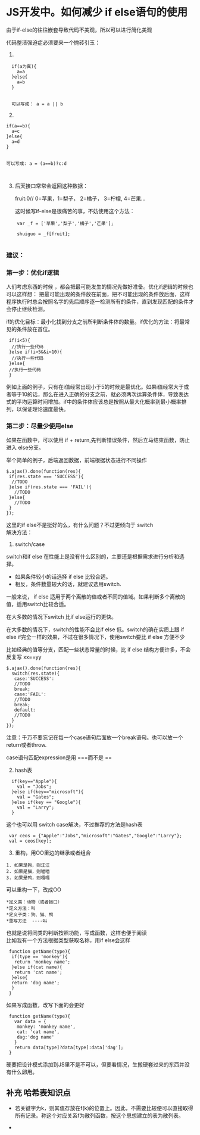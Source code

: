 # JS开发中。如何减少 if else语句的使用

  由于if-else的往往嵌套导致代码不美观，所以可以进行简化美观   

  代码整洁强迫症必须要来一个抛砖引玉：    

  1. 

```
  if(a为真){
    a=a
  }else{
    a=b
  }


  可以写成： a = a || b 

```
 
 2. 

 ```
 if(a==b){
   a=c
 }else{
   a=d
 }


 可以写成: a = (a==b)?c:d



 ```


 3. 后天接口常常会返回这种数据：     

    fruit:0// 0=苹果，1=梨子， 2=橘子， 3=柠檬, 4=芒果...    

    这时候写if-else是很痛苦的事，不妨使用这个方法：


```
    var _f = ['苹果','梨子','橘子','芒果'];

    shuiguo = _f[fruit];
  
```

### 建议：

### 第一步：优化if逻辑

   人们考虑东西的时候  ，都会把最可能发生的情况先做好准备。优化if逻辑的时候也可以这样想：
   把最可能出现的条件放在前面，把不可能出现的条件放后面，这样程序执行时总会按照名字的先后顺序逐一检测所有的条件，直到发现匹配的条件才会停止继续检测。      

   if的优化目标：最小化找到分支之前所判断条件体的数量。if优化的方法：将最常见的条件放在首位。     
   ```
    if(i<5){
     //执行一些代码
    }else if(i>5&&i<10){
     //执行一些代码
    }else{
    //执行一些代码
    }
   ```

   例如上面的例子，只有在i值经常出现小于5的时候是最优化。如果i值经常大于或者等于10的话，那么在进入正确的分支之前，就必须两次运算条件体，导致表达式的平均运算时间增加。if中的条件体应该总是按照从最大化概率到最小概率排列，以保证理论速度最快。      

### 第二步：尽量少使用else

  如果在函数中，可以使用 if + return,先判断错误条件，然后立马结束函数，防止进入 else分支。  

  举个简单的例子，后端返回数据，前端根据状态进行不同操作    

  ```
  $.ajax().done(function(res){
   if(res.state === 'SUCCESS'){
    //TODO
   }else if(res.state === 'FAIL'){
     //TODO
   }else{
     //TODO
   }
  });
  ```

   这里的if else不是挺好的么，有什么问题？不过更倾向于 switch     
   解决方法：

  1. switch/case    

   switch和if else 在性能上是没有什么区别的，主要还是根据需求进行分析和选择。    

- 如果条件较小的话选择 if else 比较合适。
- 相反，条件数量较大的话，就建议选用switch.

一般来说， if else 适用于两个离散的值或者不同的值域。如果判断多个离散的值，适用switch比较合适。     

在大多数的情况下switch 比if else运行的更快。    

在大多数的情况下，switch的性能不会比if else 低。switch的确在实质上跟 if else if完全一样的效果，不过在很多情况下，使用switch要比 if else 方便不少      

比如经典的值等分支，匹配一些状态常量的时候，比 if else 结构方便许多，不会反复写 xx==yy

```
$.ajax().done(function(res){
  switch(res.state){
   case:'SUCCESS':
   //TODO
   break;
   case:'FAIL':
   //TODO
   break;
   default:
   //TODO 
  }
});
```

注意：千万不要忘记在每一个case语句后面放一个break语句。也可以放一个return或者throw.   

case语句匹配expression是用 ===而不是 ==


2. hash表

```
  if(key=="Apple"){
    val = "Jobs";
  }else if(key=="microsoft"){
    val = "Gates";
  }else if(key == "Google"){
    val = "Larry";
  }

```

  这个也可以用 switch case解决，不过推荐的方法是hash表   

  ```
   var ceos = {"Apple":"Jobs","microsoft":"Gates","Google":"Larry"};
   val = ceos[key];
  ```

  3. 重构，用OO里边的继承或者组合

  ```
  1. 如果是狗，则汪汪
  2. 如果是猫，则喵喵
  3. 如果是鸭，则嘎嘎
  ```
  可以重构一下，改成OO

  ```
  *定义类：动物（或者接口）
  *定义方法：叫
  *定义子类：狗、猫、鸭
  *重写方法  ----叫
  ```

也就是说将同类的判断按照功能，写成函数，这样也便于阅读   
比如我有一个方法根据类型获取名称，用if else会这样

 ```
  function getName(type){
   if(type == 'monkey'){
    return 'monkey name';
   }else if(cat name){
    return 'cat name';
   }else{
   return 'dog name';
   }
  }
 ```

 如果写成函数，改写下面的会更好
```
 function getName(type){
   var data = {
    monkey: 'monkey name',
    cat: 'cat name',
    dag:'dog name'
   }
   return data[type]?data[type]:data['dag'];
 }
```

硬要把设计模式添加到JS里不是不可以，但要看情况，生搬硬套过来的东西并没有什么卵用。     


## 补充 哈希表知识点

- 若关键字为k，则其值存放在f(k)的位置上。因此，不需要比较便可以直接取得所有记录。称这个对应关系f为散列函数，按这个思想建立的表为散列表。

- 



